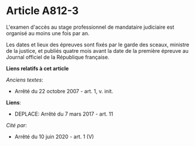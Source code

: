 # Article A812-3

L'examen d'accès au stage professionnel de mandataire judiciaire est organisé au moins une fois par an.

Les dates et lieux des épreuves sont fixés par le garde des sceaux, ministre de la justice, et publiés quatre mois avant la
date de la première épreuve au Journal officiel de la République française.

**Liens relatifs à cet article**

_Anciens textes_:

  - Arrêté du 22 octobre 2007 - art. 1, v. init.

**Liens**:

  - DEPLACE: Arrêté du 7 mars 2017 - art. 11

_Cité par_:

  - Arrêté du 10 juin 2020 - art. 1 (V)
